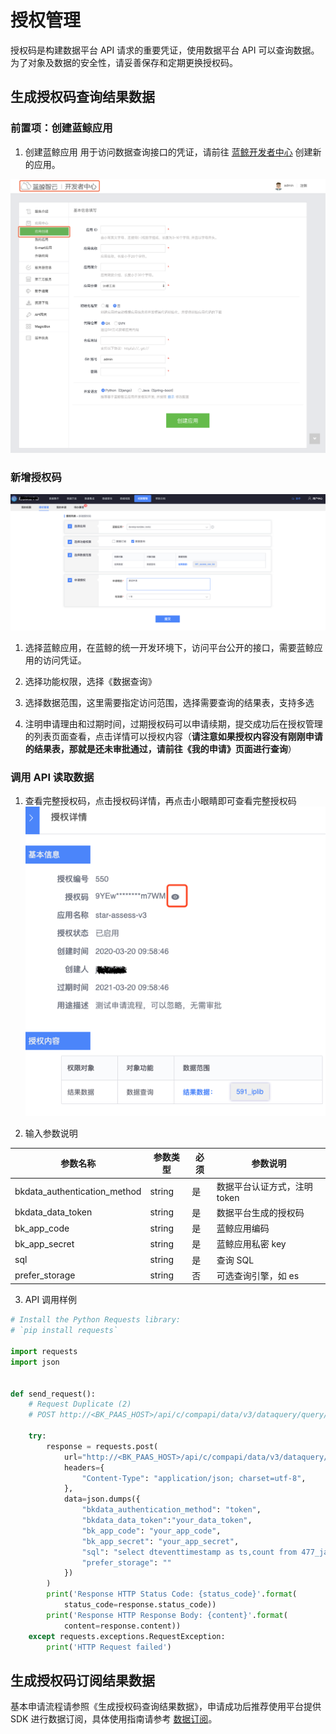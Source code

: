 
# 授权管理

授权码是构建数据平台 API 请求的重要凭证，使用数据平台 API 可以查询数据。 为了对象及数据的安全性，请妥善保存和定期更换授权码。


## 生成授权码查询结果数据
### 前置项：创建蓝鲸应用

1. 创建蓝鲸应用
用于访问数据查询接口的凭证，请前往 [蓝鲸开发者中心](../../../../PaaS平台/产品白皮书/产品功能/开发者服务/DevServicesBaseEE.md) 创建新的应用。

  ![image-20200331203832833](token.assets/image-20200331203832833.png.ee.png)


### 新增授权码

![image-20200331204549948](token.assets/image-20200331204549948.png)


1. 选择蓝鲸应用，在蓝鲸的统一开发环境下，访问平台公开的接口，需要蓝鲸应用的访问凭证。

2. 选择功能权限，选择《数据查询》

3. 选择数据范围，这里需要指定访问范围，选择需要查询的结果表，支持多选

4. 注明申请理由和过期时间，过期授权码可以申请续期，提交成功后在授权管理的列表页面查看，点击详情可以授权内容（**请注意如果授权内容没有刚刚申请的结果表，那就是还未审批通过，请前往《我的申请》页面进行查询**）

### 调用 API 读取数据

1. 查看完整授权码，点击授权码详情，再点击小眼睛即可查看完整授权码![image-20200323193806241](token.assets/image-20200323193806241.png)

2. 输入参数说明

|   参数名称   |    参数类型  |  必须  |     参数说明     |
| ------------ | ------------ | ------ | ---------------- |
|   bkdata_authentication_method   |   string     |   是   |  数据平台认证方式，注明 token  |
|   bkdata_data_token   |   string     |   是   |  数据平台生成的授权码    |
|   bk_app_code   |   string     |   是   |  蓝鲸应用编码    |
|   bk_app_secret |   string     |   是   |  蓝鲸应用私密 key |
|   sql |   string     |   是   |  查询 SQL |
|   prefer_storage |   string     |   否   |  可选查询引擎，如 es |

3. API 调用样例

```python
# Install the Python Requests library:
# `pip install requests`

import requests
import json


def send_request():
    # Request Duplicate (2)
    # POST http://<BK_PAAS_HOST>/api/c/compapi/data/v3/dataquery/query/ 

    try:
        response = requests.post(
            url="http://<BK_PAAS_HOST>/api/c/compapi/data/v3/dataquery/query/",
            headers={
                "Content-Type": "application/json; charset=utf-8",
            },
            data=json.dumps({
                "bkdata_authentication_method": "token",
                "bkdata_data_token":"your_data_token",
                "bk_app_code": "your_app_code",
                "bk_app_secret": "your_app_secret",
                "sql": "select dteventtimestamp as ts,count from 477_ja_set_login where thedate=20160920  AND cc_set='4005' AND biz_id='477' limit 1",
                "prefer_storage": ""
            })
        )
        print('Response HTTP Status Code: {status_code}'.format(
            status_code=response.status_code))
        print('Response HTTP Response Body: {content}'.format(
            content=response.content))
    except requests.exceptions.RequestException:
        print('HTTP Request failed')
```



## 生成授权码订阅结果数据

基本申请流程请参照《生成授权码查询结果数据》，申请成功后推荐使用平台提供 SDK 进行数据订阅，具体使用指南请参考 [数据订阅](../datalab/subscription/concepts.md)。

### 







